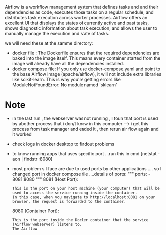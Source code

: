 Airflow is a workflow management system that defines tasks and and their dependencies as code,
  executes those tasks on a regular schedule, and distributes task execution across worker processes.
  Airflow offers an excellent UI that displays the states of currently active and past tasks, 
  shows diagnostic information about task execution, and allows the user to manually manage the execution and state of tasks.



we will need these at the samme directory:
- docker file : The Dockerfile ensures that the required dependencies are baked into the image itself. This means every container started from the image will already have all the dependencies installed.
- docker compose file: If you only use docker-compose.yaml and point to the base Airflow image (apache/airflow), it will not include extra libraries like scikit-learn. This is why you're getting errors like ModuleNotFoundError: No module named 'sklearn'

Note
======
- in the last run , the webserver was not running , I foun that port is used by abother process that i don/t know in this computer --> i get this process from task manager and ended it  , then rerun air flow again and it worked
- check logs in docker desktop to findout problems

- to know running apps that uses specific port  ...run this in cmd [netstat -aon | findstr :8080]
- most problem s I face are due to used ports by other applications .... so I changed port in docker compose file ....details of ports:
  """
      ports:
        - 8081:8080
  """
  8081 (Host Port):

      This is the port on your host machine (your computer) that will be used to access the service running inside the container.
      In this case, when you navigate to http://localhost:8081 on your browser, the request is forwarded to the container.

  8080 (Container Port):

      This is the port inside the Docker container that the service (Airflow webserver) listens to.
      The Airflow 




























